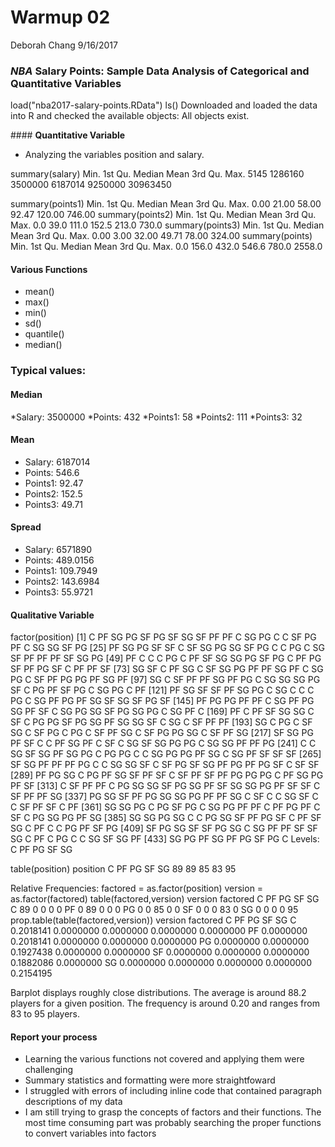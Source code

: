 Warmup 02
================
Deborah Chang
9/16/2017

### *NBA* Salary Points: Sample Data Analysis of **Categorical** and **Quantitative** Variables

load("nba2017-salary-points.RData") ls() Downloaded and loaded the data into R and checked the available objects: All objects exist.

<add transitions within narratives> <inline code> \#\#\#\# **Quantitative Variable**

-   Analyzing the variables position and salary.

summary(salary) Min. 1st Qu. Median Mean 3rd Qu. Max. 5145 1286160 3500000 6187014 9250000 30963450

summary(points1) Min. 1st Qu. Median Mean 3rd Qu. Max. 0.00 21.00 58.00 92.47 120.00 746.00 summary(points2) Min. 1st Qu. Median Mean 3rd Qu. Max. 0.0 39.0 111.0 152.5 213.0 730.0 summary(points3) Min. 1st Qu. Median Mean 3rd Qu. Max. 0.00 3.00 32.00 49.71 78.00 324.00 summary(points) Min. 1st Qu. Median Mean 3rd Qu. Max. 0.0 156.0 432.0 546.6 780.0 2558.0

#### Various Functions

-   mean()
-   max()
-   min()
-   sd()
-   quantile()
-   median()

### Typical values:

#### Median

*Salary: 3500000 *Points: 432 *Points1: 58 *Points2: 111 \*Points3: 32

#### Mean

-   Salary: 6187014
-   Points: 546.6
-   Points1: 92.47
-   Points2: 152.5
-   Points3: 49.71

#### Spread

-   Salary: 6571890
-   Points: 489.0156
-   Points1: 109.7949
-   Points2: 143.6984
-   Points3: 55.9721

#### Qualitative Variable

factor(position) \[1\] C PF SG PG SF PG SF SG SF PF PF C SG PG C C SF PG PF C SG SG SF PG \[25\] PF SG PG SF SF C SF SG PG SG SF PG C C PG C SG SF PF PF PF SF SG PG \[49\] PF C C C PG C PF SF SG SG PG SF PG C PF PG SF PF PG SF C PF PF SF \[73\] SG SF C PF SG C SF SG PG PF PF SG PF C SG PG C SF PF PG PG PF SG PF \[97\] SG C SF PF PF SG PF PG C SG SG SG PG SF C PG PF SF PG C SG PG C PF \[121\] PF SG SF SF PF SG PG C SG C C C PG C SG PF PG PF SG SF SG SF PG SF \[145\] PF PG PG PF PF C SG PF PG SG PF SF C SG PG SG SF PG SG PG C SG PF C \[169\] PF C PF SF SG SG C SF C PG PG SF PG SG PF SG SG SF C SG C SF PF PF \[193\] SG C PG C SF SG C SF PG C PG C SF PF SG C SF PG PG SG C SF PF SG \[217\] SF SG PG PF SF C C PF SG PF C SF C SG SF SG PG PG C SG SG PF PF PG \[241\] C C SG SF SG PF SG PG C PG PG C C SG PG PG PF SG C SG PF SF SF SF \[265\] SF SG PF PF PF PG C C SG SG SF C SF PG SF SG PF PG PF PG SF C SF SF \[289\] PF PG SG C PG PF SG SF PF SF C SF PF SF PF PG PG PG C PF SG PG PF SF \[313\] C SF PF PF C PG SG SG SF PG SG PF SF SG SG PG PF SF SF C SF PF PF SG \[337\] PG SG SF PF PG SG SG PG PF PF SG C SF C C SG SF C C SF PF SF C PF \[361\] SG SG PG C PG SF PG C SG PG PF PF C PF PG PF C SF C PG SG PG PF SG \[385\] SG SG PG SG C C PG SG SF PF PG SF C PF SF SG C PF C C PG PF SF PG \[409\] SF PG SG SF SF PG SG C SG PF PF SF SF SG C PF C PG C C SG SF SG PF \[433\] SG PG PF SG PF PG SF PG C Levels: C PF PG SF SG

table(position) position C PF PG SF SG 89 89 85 83 95

Relative Frequencies: factored = as.factor(position) version = as.factor(factored) table(factored,version) version factored C PF PG SF SG C 89 0 0 0 0 PF 0 89 0 0 0 PG 0 0 85 0 0 SF 0 0 0 83 0 SG 0 0 0 0 95 prop.table(table(factored,version)) version factored C PF PG SF SG C 0.2018141 0.0000000 0.0000000 0.0000000 0.0000000 PF 0.0000000 0.2018141 0.0000000 0.0000000 0.0000000 PG 0.0000000 0.0000000 0.1927438 0.0000000 0.0000000 SF 0.0000000 0.0000000 0.0000000 0.1882086 0.0000000 SG 0.0000000 0.0000000 0.0000000 0.0000000 0.2154195

Barplot displays roughly close distributions. The average is around 88.2 players for a given position. The frequency is around 0.20 and ranges from 83 to 95 players.

#### Report your process

-   Learning the various functions not covered and applying them were challenging
-   Summary statistics and formatting were more straightfoward
-   I struggled with errors of including inline code that contained paragraph descriptions of my data
-   I am still trying to grasp the concepts of factors and their functions. The most time consuming part was probably searching the proper functions to convert variables into factors
